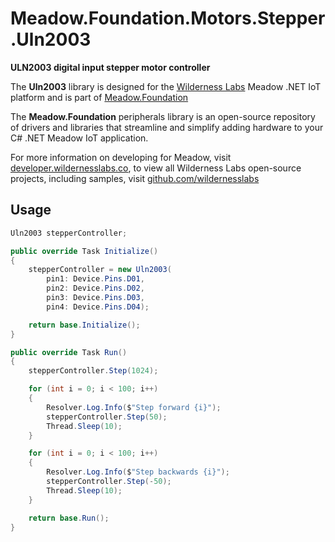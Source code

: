 # Meadow.Foundation.Motors.Stepper.Uln2003

**ULN2003 digital input stepper motor controller**

The **Uln2003** library is designed for the [Wilderness Labs](www.wildernesslabs.co) Meadow .NET IoT platform and is part of [Meadow.Foundation](https://developer.wildernesslabs.co/Meadow/Meadow.Foundation/)

The **Meadow.Foundation** peripherals library is an open-source repository of drivers and libraries that streamline and simplify adding hardware to your C# .NET Meadow IoT application.

For more information on developing for Meadow, visit [developer.wildernesslabs.co](http://developer.wildernesslabs.co/), to view all Wilderness Labs open-source projects, including samples, visit [github.com/wildernesslabs](https://github.com/wildernesslabs/)

## Usage

```csharp
Uln2003 stepperController;

public override Task Initialize()
{
    stepperController = new Uln2003(
        pin1: Device.Pins.D01,
        pin2: Device.Pins.D02,
        pin3: Device.Pins.D03,
        pin4: Device.Pins.D04);

    return base.Initialize();
}

public override Task Run()
{
    stepperController.Step(1024);

    for (int i = 0; i < 100; i++)
    {
        Resolver.Log.Info($"Step forward {i}");
        stepperController.Step(50);
        Thread.Sleep(10);
    }

    for (int i = 0; i < 100; i++)
    {
        Resolver.Log.Info($"Step backwards {i}");
        stepperController.Step(-50);
        Thread.Sleep(10);
    }

    return base.Run();
}

```

